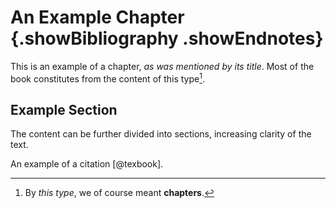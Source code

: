 # An Example Chapter {.showBibliography .showEndnotes}

This is an example of a chapter, *as was mentioned by its title*. Most of the book constitutes from the content of this type[^footnote].

## Example Section

The content can be further divided into sections, increasing clarity of the text.

An example of a citation [@texbook].

[^footnote]: By *this type*, we of course meant **chapters**.